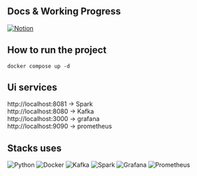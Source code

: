 ## Docs & Working Progress
[![Notion](https://img.shields.io/badge/Notion-000000?style=for-the-badge&logo=notion&logoColor=white)
](https://www.notion.so/CRYPTO-VIZ-DATA-ffabd7eb239d4f50b5268836eeabd29d?pvs=4)

## How to run the project
``docker compose up -d``

## Ui services 
http://localhost:8081 -> Spark  
http://localhost:8080 -> Kafka  
http://localhost:3000 -> grafana    
http://localhost:9090 -> prometheus 


## Stacks uses
![Python](https://img.shields.io/badge/Python-FFD43B?style=for-the-badge&logo=python&logoColor=blue)
![Docker](https://img.shields.io/badge/Docker-2CA5E0?style=for-the-badge&logo=docker&logoColor=white)
![Kafka](https://img.shields.io/badge/Apache_Kafka-231F20?style=for-the-badge&logo=apache-kafka&logoColor=white)
![Spark](https://img.shields.io/badge/Apache_Spark-FFFFFF?style=for-the-badge&logo=apachespark&logoColor=#E35A16)
![Grafana](https://img.shields.io/badge/Grafana-F46800?style=for-the-badge&logo=grafana&logoColor=white)
![Prometheus](https://img.shields.io/badge/Prometheus-E6522C?style=for-the-badge&logo=prometheus&logoColor=white)

